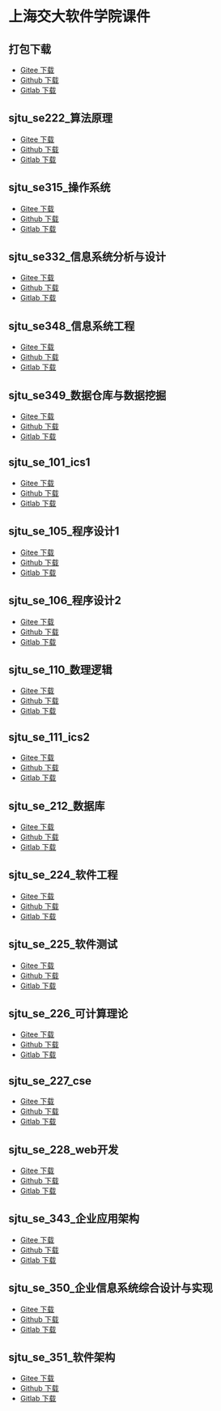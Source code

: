 <!---
title: 上海交大软件学院课件
date: 2017-10-13 23:59:59
categories:
  - 计算机
tags:
  - SJTU
--->

# 上海交大软件学院课件

## 打包下载

+   [Gitee 下载](https://gitee.com/it-ebooks/sjtu-se-courseware/repository/archive/master.zip)
+   [Github 下载](https://github.com/sjtu-se-courseware/sjtu-se-courseware/archive/master.zip)
+   [Gitlab 下载](https://sourceforge.net/p/sjtu-se-courseware/code/ci/master/tarball)

<!--more-->

## sjtu_se222_算法原理

+   [Gitee 下载](https://gitee.com/it-ebooks/sjtu-se-courseware/raw/master/sjtu_se222_%E7%AE%97%E6%B3%95%E5%8E%9F%E7%90%86.pdf)
+   [Github 下载](https://cdn.jsdelivr.net/gh/it-ebooks-0/sjtu-se-courseware/sjtu_se222_%E7%AE%97%E6%B3%95%E5%8E%9F%E7%90%86.pdf)
+   [Gitlab 下载](https://gitlab.com/it-ebooks/sjtu-se-courseware/raw/master/sjtu_se222_%E7%AE%97%E6%B3%95%E5%8E%9F%E7%90%86.pdf)

## sjtu_se315_操作系统

+   [Gitee 下载](https://gitee.com/it-ebooks/sjtu-se-courseware/raw/master/sjtu_se315_%E6%93%8D%E4%BD%9C%E7%B3%BB%E7%BB%9F.pdf)
+   [Github 下载](https://cdn.jsdelivr.net/gh/it-ebooks-0/sjtu-se-courseware/sjtu_se315_%E6%93%8D%E4%BD%9C%E7%B3%BB%E7%BB%9F.pdf)
+   [Gitlab 下载](https://gitlab.com/it-ebooks/sjtu-se-courseware/raw/master/sjtu_se315_%E6%93%8D%E4%BD%9C%E7%B3%BB%E7%BB%9F.pdf)

## sjtu_se332_信息系统分析与设计

+   [Gitee 下载](https://gitee.com/it-ebooks/sjtu-se-courseware/raw/master/sjtu_se332_%E4%BF%A1%E6%81%AF%E7%B3%BB%E7%BB%9F%E5%88%86%E6%9E%90%E4%B8%8E%E8%AE%BE%E8%AE%A1.pdf)
+   [Github 下载](https://cdn.jsdelivr.net/gh/it-ebooks-0/sjtu-se-courseware/sjtu_se332_%E4%BF%A1%E6%81%AF%E7%B3%BB%E7%BB%9F%E5%88%86%E6%9E%90%E4%B8%8E%E8%AE%BE%E8%AE%A1.pdf)
+   [Gitlab 下载](https://gitlab.com/it-ebooks/sjtu-se-courseware/raw/master/sjtu_se332_%E4%BF%A1%E6%81%AF%E7%B3%BB%E7%BB%9F%E5%88%86%E6%9E%90%E4%B8%8E%E8%AE%BE%E8%AE%A1.pdf)

## sjtu_se348_信息系统工程

+   [Gitee 下载](https://gitee.com/it-ebooks/sjtu-se-courseware/raw/master/sjtu_se348_%E4%BF%A1%E6%81%AF%E7%B3%BB%E7%BB%9F%E5%B7%A5%E7%A8%8B.pdf)
+   [Github 下载](https://cdn.jsdelivr.net/gh/it-ebooks-0/sjtu-se-courseware/sjtu_se348_%E4%BF%A1%E6%81%AF%E7%B3%BB%E7%BB%9F%E5%B7%A5%E7%A8%8B.pdf)
+   [Gitlab 下载](https://gitlab.com/it-ebooks/sjtu-se-courseware/raw/master/sjtu_se348_%E4%BF%A1%E6%81%AF%E7%B3%BB%E7%BB%9F%E5%B7%A5%E7%A8%8B.pdf)

## sjtu_se349_数据仓库与数据挖掘

+   [Gitee 下载](https://gitee.com/it-ebooks/sjtu-se-courseware/raw/master/sjtu_se349_%E6%95%B0%E6%8D%AE%E4%BB%93%E5%BA%93%E4%B8%8E%E6%95%B0%E6%8D%AE%E6%8C%96%E6%8E%98.pdf)
+   [Github 下载](https://cdn.jsdelivr.net/gh/it-ebooks-0/sjtu-se-courseware/sjtu_se349_%E6%95%B0%E6%8D%AE%E4%BB%93%E5%BA%93%E4%B8%8E%E6%95%B0%E6%8D%AE%E6%8C%96%E6%8E%98.pdf)
+   [Gitlab 下载](https://gitlab.com/it-ebooks/sjtu-se-courseware/raw/master/sjtu_se349_%E6%95%B0%E6%8D%AE%E4%BB%93%E5%BA%93%E4%B8%8E%E6%95%B0%E6%8D%AE%E6%8C%96%E6%8E%98.pdf)

## sjtu_se_101_ics1

+   [Gitee 下载](https://gitee.com/it-ebooks/sjtu-se-courseware/raw/master/sjtu_se_101_ics1.pdf)
+   [Github 下载](https://cdn.jsdelivr.net/gh/it-ebooks-0/sjtu-se-courseware/sjtu_se_101_ics1.pdf)
+   [Gitlab 下载](https://gitlab.com/it-ebooks/sjtu-se-courseware/raw/master/sjtu_se_101_ics1.pdf)

## sjtu_se_105_程序设计1

+   [Gitee 下载](https://gitee.com/it-ebooks/sjtu-se-courseware/raw/master/sjtu_se_105_%E7%A8%8B%E5%BA%8F%E8%AE%BE%E8%AE%A11.pdf)
+   [Github 下载](https://cdn.jsdelivr.net/gh/it-ebooks-0/sjtu-se-courseware/sjtu_se_105_%E7%A8%8B%E5%BA%8F%E8%AE%BE%E8%AE%A11.pdf)
+   [Gitlab 下载](https://gitlab.com/it-ebooks/sjtu-se-courseware/raw/master/sjtu_se_105_%E7%A8%8B%E5%BA%8F%E8%AE%BE%E8%AE%A11.pdf)

## sjtu_se_106_程序设计2

+   [Gitee 下载](https://gitee.com/it-ebooks/sjtu-se-courseware/raw/master/sjtu_se_106_%E7%A8%8B%E5%BA%8F%E8%AE%BE%E8%AE%A12.pdf)
+   [Github 下载](https://cdn.jsdelivr.net/gh/it-ebooks-0/sjtu-se-courseware/sjtu_se_106_%E7%A8%8B%E5%BA%8F%E8%AE%BE%E8%AE%A12.pdf)
+   [Gitlab 下载](https://gitlab.com/it-ebooks/sjtu-se-courseware/raw/master/sjtu_se_106_%E7%A8%8B%E5%BA%8F%E8%AE%BE%E8%AE%A12.pdf)

## sjtu_se_110_数理逻辑

+   [Gitee 下载](https://gitee.com/it-ebooks/sjtu-se-courseware/raw/master/sjtu_se_110_%E6%95%B0%E7%90%86%E9%80%BB%E8%BE%91.pdf)
+   [Github 下载](https://cdn.jsdelivr.net/gh/it-ebooks-0/sjtu-se-courseware/sjtu_se_110_%E6%95%B0%E7%90%86%E9%80%BB%E8%BE%91.pdf)
+   [Gitlab 下载](https://gitlab.com/it-ebooks/sjtu-se-courseware/raw/master/sjtu_se_110_%E6%95%B0%E7%90%86%E9%80%BB%E8%BE%91.pdf)

## sjtu_se_111_ics2

+   [Gitee 下载](https://gitee.com/it-ebooks/sjtu-se-courseware/raw/master/sjtu_se_111_ics2.pdf)
+   [Github 下载](https://cdn.jsdelivr.net/gh/it-ebooks-0/sjtu-se-courseware/sjtu_se_111_ics2.pdf)
+   [Gitlab 下载](https://gitlab.com/it-ebooks/sjtu-se-courseware/raw/master/sjtu_se_111_ics2.pdf)

## sjtu_se_212_数据库

+   [Gitee 下载](https://gitee.com/it-ebooks/sjtu-se-courseware/raw/master/sjtu_se_212_%E6%95%B0%E6%8D%AE%E5%BA%93.pdf)
+   [Github 下载](https://cdn.jsdelivr.net/gh/it-ebooks-0/sjtu-se-courseware/sjtu_se_212_%E6%95%B0%E6%8D%AE%E5%BA%93.pdf)
+   [Gitlab 下载](https://gitlab.com/it-ebooks/sjtu-se-courseware/raw/master/sjtu_se_212_%E6%95%B0%E6%8D%AE%E5%BA%93.pdf)

## sjtu_se_224_软件工程

+   [Gitee 下载](https://gitee.com/it-ebooks/sjtu-se-courseware/raw/master/sjtu_se_224_%E8%BD%AF%E4%BB%B6%E5%B7%A5%E7%A8%8B.pdf)
+   [Github 下载](https://cdn.jsdelivr.net/gh/it-ebooks-0/sjtu-se-courseware/sjtu_se_224_%E8%BD%AF%E4%BB%B6%E5%B7%A5%E7%A8%8B.pdf)
+   [Gitlab 下载](https://gitlab.com/it-ebooks/sjtu-se-courseware/raw/master/sjtu_se_224_%E8%BD%AF%E4%BB%B6%E5%B7%A5%E7%A8%8B.pdf)

## sjtu_se_225_软件测试

+   [Gitee 下载](https://gitee.com/it-ebooks/sjtu-se-courseware/raw/master/sjtu_se_225_%E8%BD%AF%E4%BB%B6%E6%B5%8B%E8%AF%95.pdf)
+   [Github 下载](https://cdn.jsdelivr.net/gh/it-ebooks-0/sjtu-se-courseware/sjtu_se_225_%E8%BD%AF%E4%BB%B6%E6%B5%8B%E8%AF%95.pdf)
+   [Gitlab 下载](https://gitlab.com/it-ebooks/sjtu-se-courseware/raw/master/sjtu_se_225_%E8%BD%AF%E4%BB%B6%E6%B5%8B%E8%AF%95.pdf)

## sjtu_se_226_可计算理论

+   [Gitee 下载](https://gitee.com/it-ebooks/sjtu-se-courseware/raw/master/sjtu_se_226_%E5%8F%AF%E8%AE%A1%E7%AE%97%E7%90%86%E8%AE%BA.pdf)
+   [Github 下载](https://cdn.jsdelivr.net/gh/it-ebooks-0/sjtu-se-courseware/sjtu_se_226_%E5%8F%AF%E8%AE%A1%E7%AE%97%E7%90%86%E8%AE%BA.pdf)
+   [Gitlab 下载](https://gitlab.com/it-ebooks/sjtu-se-courseware/raw/master/sjtu_se_226_%E5%8F%AF%E8%AE%A1%E7%AE%97%E7%90%86%E8%AE%BA.pdf)

## sjtu_se_227_cse

+   [Gitee 下载](https://gitee.com/it-ebooks/sjtu-se-courseware/raw/master/sjtu_se_227_cse.pdf)
+   [Github 下载](https://cdn.jsdelivr.net/gh/it-ebooks-0/sjtu-se-courseware/sjtu_se_227_cse.pdf)
+   [Gitlab 下载](https://gitlab.com/it-ebooks/sjtu-se-courseware/raw/master/sjtu_se_227_cse.pdf)

## sjtu_se_228_web开发

+   [Gitee 下载](https://gitee.com/it-ebooks/sjtu-se-courseware/raw/master/sjtu_se_228_web%E5%BC%80%E5%8F%91.pdf)
+   [Github 下载](https://cdn.jsdelivr.net/gh/it-ebooks-0/sjtu-se-courseware/sjtu_se_228_web%E5%BC%80%E5%8F%91.pdf)
+   [Gitlab 下载](https://gitlab.com/it-ebooks/sjtu-se-courseware/raw/master/sjtu_se_228_web%E5%BC%80%E5%8F%91.pdf)

## sjtu_se_343_企业应用架构

+   [Gitee 下载](https://gitee.com/it-ebooks/sjtu-se-courseware/raw/master/sjtu_se_343_%E4%BC%81%E4%B8%9A%E5%BA%94%E7%94%A8%E6%9E%B6%E6%9E%84.pdf)
+   [Github 下载](https://cdn.jsdelivr.net/gh/it-ebooks-0/sjtu-se-courseware/sjtu_se_343_%E4%BC%81%E4%B8%9A%E5%BA%94%E7%94%A8%E6%9E%B6%E6%9E%84.pdf)
+   [Gitlab 下载](https://gitlab.com/it-ebooks/sjtu-se-courseware/raw/master/sjtu_se_343_%E4%BC%81%E4%B8%9A%E5%BA%94%E7%94%A8%E6%9E%B6%E6%9E%84.pdf)

## sjtu_se_350_企业信息系统综合设计与实现

+   [Gitee 下载](https://gitee.com/it-ebooks/sjtu-se-courseware/raw/master/sjtu_se_350_%E4%BC%81%E4%B8%9A%E4%BF%A1%E6%81%AF%E7%B3%BB%E7%BB%9F%E7%BB%BC%E5%90%88%E8%AE%BE%E8%AE%A1%E4%B8%8E%E5%AE%9E%E7%8E%B0.pdf)
+   [Github 下载](https://cdn.jsdelivr.net/gh/it-ebooks-0/sjtu-se-courseware/sjtu_se_350_%E4%BC%81%E4%B8%9A%E4%BF%A1%E6%81%AF%E7%B3%BB%E7%BB%9F%E7%BB%BC%E5%90%88%E8%AE%BE%E8%AE%A1%E4%B8%8E%E5%AE%9E%E7%8E%B0.pdf)
+   [Gitlab 下载](https://gitlab.com/it-ebooks/sjtu-se-courseware/raw/master/sjtu_se_350_%E4%BC%81%E4%B8%9A%E4%BF%A1%E6%81%AF%E7%B3%BB%E7%BB%9F%E7%BB%BC%E5%90%88%E8%AE%BE%E8%AE%A1%E4%B8%8E%E5%AE%9E%E7%8E%B0.pdf)

## sjtu_se_351_软件架构

+   [Gitee 下载](https://gitee.com/it-ebooks/sjtu-se-courseware/raw/master/sjtu_se_351_%E8%BD%AF%E4%BB%B6%E6%9E%B6%E6%9E%84.pdf)
+   [Github 下载](https://cdn.jsdelivr.net/gh/it-ebooks-0/sjtu-se-courseware/sjtu_se_351_%E8%BD%AF%E4%BB%B6%E6%9E%B6%E6%9E%84.pdf)
+   [Gitlab 下载](https://gitlab.com/it-ebooks/sjtu-se-courseware/raw/master/sjtu_se_351_%E8%BD%AF%E4%BB%B6%E6%9E%B6%E6%9E%84.pdf)
